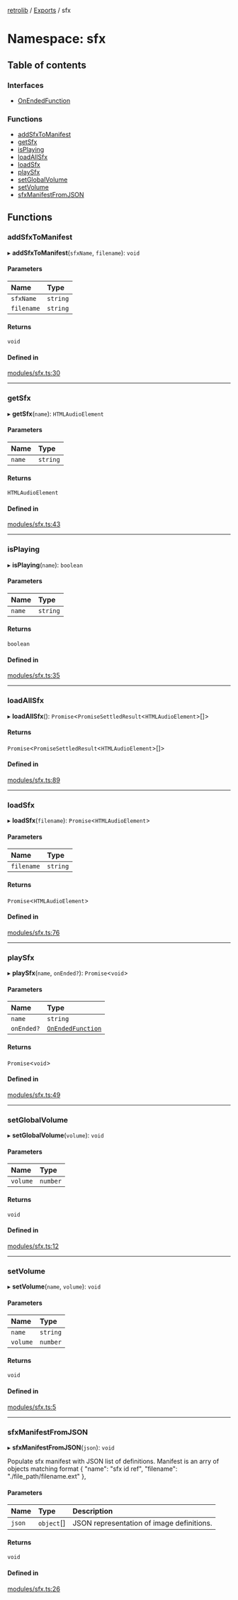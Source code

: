 [retrolib](../README.md) / [Exports](../modules.md) / sfx

# Namespace: sfx

## Table of contents

### Interfaces

- [OnEndedFunction](../interfaces/sfx.OnEndedFunction.md)

### Functions

- [addSfxToManifest](sfx.md#addsfxtomanifest)
- [getSfx](sfx.md#getsfx)
- [isPlaying](sfx.md#isplaying)
- [loadAllSfx](sfx.md#loadallsfx)
- [loadSfx](sfx.md#loadsfx)
- [playSfx](sfx.md#playsfx)
- [setGlobalVolume](sfx.md#setglobalvolume)
- [setVolume](sfx.md#setvolume)
- [sfxManifestFromJSON](sfx.md#sfxmanifestfromjson)

## Functions

### addSfxToManifest

▸ **addSfxToManifest**(`sfxName`, `filename`): `void`

#### Parameters

| Name | Type |
| :------ | :------ |
| `sfxName` | `string` |
| `filename` | `string` |

#### Returns

`void`

#### Defined in

[modules/sfx.ts:30](https://github.com/philbgarner/retrolib/blob/d6d017d/src/modules/sfx.ts#L30)

___

### getSfx

▸ **getSfx**(`name`): `HTMLAudioElement`

#### Parameters

| Name | Type |
| :------ | :------ |
| `name` | `string` |

#### Returns

`HTMLAudioElement`

#### Defined in

[modules/sfx.ts:43](https://github.com/philbgarner/retrolib/blob/d6d017d/src/modules/sfx.ts#L43)

___

### isPlaying

▸ **isPlaying**(`name`): `boolean`

#### Parameters

| Name | Type |
| :------ | :------ |
| `name` | `string` |

#### Returns

`boolean`

#### Defined in

[modules/sfx.ts:35](https://github.com/philbgarner/retrolib/blob/d6d017d/src/modules/sfx.ts#L35)

___

### loadAllSfx

▸ **loadAllSfx**(): `Promise`\<`PromiseSettledResult`\<`HTMLAudioElement`\>[]\>

#### Returns

`Promise`\<`PromiseSettledResult`\<`HTMLAudioElement`\>[]\>

#### Defined in

[modules/sfx.ts:89](https://github.com/philbgarner/retrolib/blob/d6d017d/src/modules/sfx.ts#L89)

___

### loadSfx

▸ **loadSfx**(`filename`): `Promise`\<`HTMLAudioElement`\>

#### Parameters

| Name | Type |
| :------ | :------ |
| `filename` | `string` |

#### Returns

`Promise`\<`HTMLAudioElement`\>

#### Defined in

[modules/sfx.ts:76](https://github.com/philbgarner/retrolib/blob/d6d017d/src/modules/sfx.ts#L76)

___

### playSfx

▸ **playSfx**(`name`, `onEnded?`): `Promise`\<`void`\>

#### Parameters

| Name | Type |
| :------ | :------ |
| `name` | `string` |
| `onEnded?` | [`OnEndedFunction`](../interfaces/sfx.OnEndedFunction.md) |

#### Returns

`Promise`\<`void`\>

#### Defined in

[modules/sfx.ts:49](https://github.com/philbgarner/retrolib/blob/d6d017d/src/modules/sfx.ts#L49)

___

### setGlobalVolume

▸ **setGlobalVolume**(`volume`): `void`

#### Parameters

| Name | Type |
| :------ | :------ |
| `volume` | `number` |

#### Returns

`void`

#### Defined in

[modules/sfx.ts:12](https://github.com/philbgarner/retrolib/blob/d6d017d/src/modules/sfx.ts#L12)

___

### setVolume

▸ **setVolume**(`name`, `volume`): `void`

#### Parameters

| Name | Type |
| :------ | :------ |
| `name` | `string` |
| `volume` | `number` |

#### Returns

`void`

#### Defined in

[modules/sfx.ts:5](https://github.com/philbgarner/retrolib/blob/d6d017d/src/modules/sfx.ts#L5)

___

### sfxManifestFromJSON

▸ **sfxManifestFromJSON**(`json`): `void`

Populate sfx manifest with JSON list of definitions. Manifest is an arry of
objects matching format { "name": "sfx id ref", "filename": "./file_path/filename.ext" },

#### Parameters

| Name | Type | Description |
| :------ | :------ | :------ |
| `json` | `object`[] | JSON representation of image definitions. |

#### Returns

`void`

#### Defined in

[modules/sfx.ts:26](https://github.com/philbgarner/retrolib/blob/d6d017d/src/modules/sfx.ts#L26)
